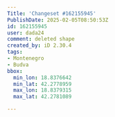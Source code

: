 ```yaml
---
Title: 'Changeset #162155945'
PublishDate: 2025-02-05T08:50:53Z
id: 162155945
user: dada24
comment: deleted shape
created_by: iD 2.30.4
tags:
- Montenegro
- Budva
bbox:
  min_lon: 18.8376642
  min_lat: 42.2778959
  max_lon: 18.8379315
  max_lat: 42.2781089

---
```

